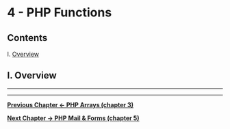 # 4 - PHP Functions

## Contents
<!--- Local Navigation --->
I. [Overview](#section1)

## I. <a id="section1">Overview


<hr><hr>

**[Previous Chapter <- PHP Arrays (chapter 3)](php-3.md)**

**[Next Chapter -> PHP Mail & Forms (chapter 5)](php-5.md)**
